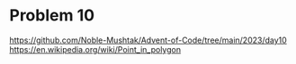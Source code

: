 # Problem 10

https://github.com/Noble-Mushtak/Advent-of-Code/tree/main/2023/day10
https://en.wikipedia.org/wiki/Point_in_polygon
